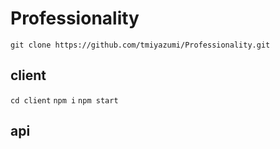 # Professionality
``git clone https://github.com/tmiyazumi/Professionality.git``

## client
``cd client``
``npm i``
``npm start``


## api
